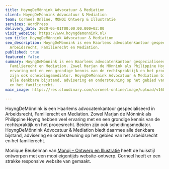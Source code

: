 ```yaml
---
title: HoyngDeMönnink Advocatuur & Mediation
client: HoyngDeMönnink Advocatuur & Mediation
team: Corneel Online, MONQI Ontwerp & Illustratie
services: WordPress
delivery_date: 2020-05-01T00:00:00.000+02:00
visit_website: https://www.hoyngdemonnink.nl/
seo_title: HoyngDeMönnink Advocatuur & Mediation
seo_description: HoyngDeMönnink is een Haarlems advocatenkantoor gespecialiseerd in
  Arbeidsrecht, Familierecht en Mediation.
published: true
featured: false
summary: HoyngDeMönnink is een Haarlems advocatenkantoor gespecialiseerd in Arbeidsrecht,
  Familierecht en Mediation. Zowel Marjan de Mönnink als Philippine Hoyng hebben veel
  ervaring met en een grondige kennis van de rechtspraktijk en het procesrecht. Beiden
  zijn ook scheidingsmediator. HoyngDeMönnink Advocatuur & Mediation biedt daarmee
  alle denkbare bijstand, advisering en ondersteuning op het gebied van het arbeidsrecht
  en het familierecht.
main_image: https://res.cloudinary.com/corneel-online/image/upload/v1602856411/corneel/hoyngdemonnink_goifpl.jpg

---
```

HoyngDeMönnink is een Haarlems advocatenkantoor gespecialiseerd in Arbeidsrecht, Familierecht en Mediation. Zowel Marjan de Mönnink als Philippine Hoyng hebben veel ervaring met en een grondige kennis van de rechtspraktijk en het procesrecht. Beiden zijn ook scheidingsmediator. HoyngDeMönnink Advocatuur & Mediation biedt daarmee alle denkbare bijstand, advisering en ondersteuning op het gebied van het arbeidsrecht en het familierecht.

Monique Beukelman van [Monqi – Ontwerp en Illustratie](http://monqi-ontwerpenillustratie.nl/) heeft de huisstijl ontworpen met een mooi eigentijds website-ontwerp. Corneel heeft er een strakke responsive website van gemaakt.